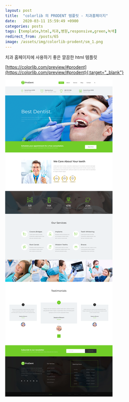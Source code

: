 ```yaml
---
layout: post
title:  "colorlib 의 PRODENT 템플릿 - 치과홈페이지"
date:   2020-03-11 15:59:49 +0900
categories: posts
tags: [template,html,치과,병원,responsive,green,녹색]
redirect_from: /posts/65
image: /assets/img/colorlib-prodent/sm_1.png
--- 
```

치과 홈페이지에 사용하기 좋은 깔끔한 html 템플릿

[https://colorlib.com/preview/#prodent](https://colorlib.com/preview/#prodent){:target="_blank"}


![Colorlib Prodent Theme](/assets/img/colorlib-prodent/content_1.png)

